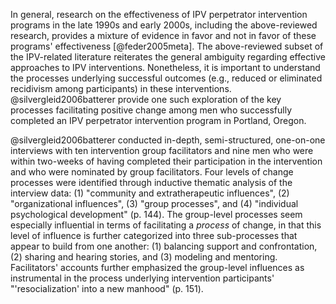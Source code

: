 In general, research on the effectiveness of IPV perpetrator intervention programs in the late 1990s and early 2000s, including the above-reviewed research, provides a mixture of evidence in favor and not in favor of these programs' effectiveness [@feder2005meta]. The above-reviewed subset of the IPV-related literature reiterates the general ambiguity regarding effective approaches to IPV interventions. Nonetheless, it is important to understand the processes underlying successful outcomes (e.g., reduced or eliminated recidivism among participants) in these interventions. @silvergleid2006batterer provide one such exploration of the key processes facilitating positive change among men who successfully completed an IPV perpetrator intervention program in Portland, Oregon.

@silvergleid2006batterer conducted in-depth, semi-structured, one-on-one interviews with ten intervention group facilitators and nine men who were within two-weeks of having completed their participation in the intervention and who were nominated by group facilitators. Four levels of change processes were identified through inductive thematic analysis of the interview data: (1) "community and extratherapeutic influences", (2) "organizational influences", (3) "group processes", and (4) "individual psychological development" (p. 144). The group-level processes seem especially influential in terms of facilitating a _process_ of change, in that this level of influence is further categorized into three sub-processes that appear to build from one another: (1) balancing support and confrontation, (2) sharing and hearing stories, and (3) modeling and mentoring. Facilitators' accounts further emphasized the group-level influences as instrumental in the process underlying intervention participants' "'resocialization' into a new manhood" (p. 151).
